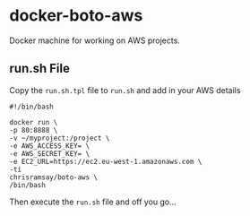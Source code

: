 # docker-boto-aws
Docker machine for working on AWS projects.

## run.sh File

Copy the `run.sh.tpl` file to `run.sh` and add in your AWS details

```
#!/bin/bash

docker run \
-p 80:8888 \
-v ~/myproject:/project \
-e AWS_ACCESS_KEY= \
-e AWS_SECRET_KEY= \
-e EC2_URL=https://ec2.eu-west-1.amazonaws.com \
-ti
chrisramsay/boto-aws \
/bin/bash
```

Then execute the `run.sh` file and off you go...